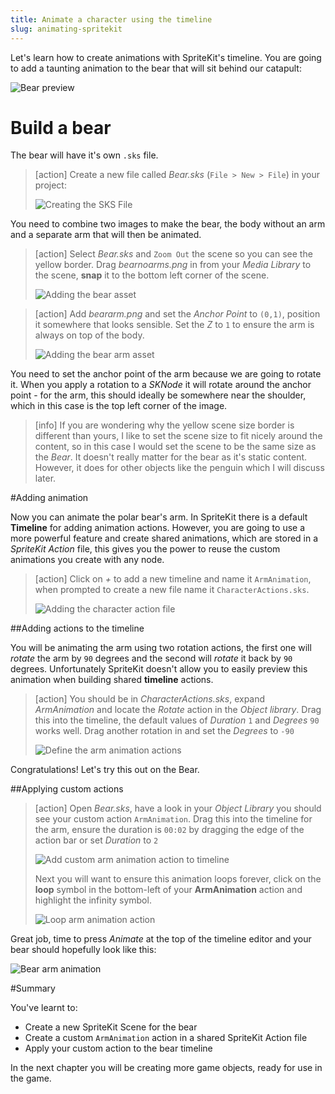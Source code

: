 ```yaml
---
title: Animate a character using the timeline
slug: animating-spritekit
---
```


Let's learn how to create animations with SpriteKit's timeline. You are going to add a taunting animation to the bear that will sit behind our catapult:

![Bear preview](../Tutorial-Images/bear_inaction_preview.png)

# Build a bear

The bear will have it's own `.sks` file.

> [action]
> Create a new file called *Bear.sks* (`File > New > File`) in your project:
>
> ![Creating the SKS File](../Tutorial-Images/xcode_add_sks.png)

You need to combine two images to make the bear, the body without an arm and a separate arm that will then be animated.

> [action]
> Select *Bear.sks* and `Zoom Out` the scene so you can see the yellow border.
> Drag *bearnoarms.png* in from your *Media Library* to the scene, **snap** it to the bottom left corner of the scene.
>
> ![Adding the bear asset](../Tutorial-Images/xcode_spritekit_add_bearnoarm.png)

<!--  -->

> [action]
> Add *beararm.png* and set the *Anchor Point* to `(0,1)`, position it somewhere that looks sensible.
> Set the *Z* to `1` to ensure the arm is always on top of the body.
>
> ![Adding the bear arm asset](../Tutorial-Images/xcode_spritekit_add_bear_arm.png)

You need to set the anchor point of the arm because we are going to rotate it. When you apply a rotation to a *SKNode* it will rotate around the anchor point - for the arm, this should ideally be somewhere near the shoulder, which in this case is the top left corner of the image.

> [info]
>If you are wondering why the yellow scene size border is different than yours, I like to set the scene size to fit nicely around the content, so in this case I would set the scene to be the same size as the *Bear*.
> It doesn't really matter for the bear as it's static content.  However, it does for other objects like the penguin which I will discuss later.

#Adding animation

Now you can animate the polar bear's arm. In SpriteKit there is a default **Timeline** for adding animation actions.  However, you are going to use a more powerful feature and create shared animations, which are stored in a *SpriteKit Action* file, this gives you the power to reuse the custom animations you create with any node.

> [action]
> Click on *+* to add a new timeline and name it `ArmAnimation`, when prompted to create a new file name it `CharacterActions.sks`.
>
> ![Adding the character action file](../Tutorial-Images/xcode_spritekit_add_action_sheet.png)
>

##Adding actions to the timeline

You will be animating the arm using two rotation actions, the first one will *rotate* the arm by `90` degrees and the second will *rotate* it back by `90` degrees.  Unfortunately SpriteKit doesn't allow you to easily preview this animation when building shared **timeline** actions.

> [action]
> You should be in *CharacterActions.sks*, expand *ArmAnimation* and locate the *Rotate* action in the *Object library*.
> Drag this into the timeline, the default values of *Duration* `1` and *Degrees* `90` works well.
> Drag another rotation in and set the *Degrees* to `-90`
>
> ![Define the arm animation actions](../Tutorial-Images/xcode_spritekit_arm_animation_timeline.png)
>

Congratulations! Let's try this out on the Bear.

##Applying custom actions

> [action]
> Open *Bear.sks*, have a look in your *Object Library* you should see your custom action `ArmAnimation`.
> Drag this into the timeline for the arm, ensure the duration is `00:02` by dragging the edge of the action bar or set *Duration* to `2`
>
> ![Add custom arm animation action to timeline](../Tutorial-Images/xcode_spritekit_timeline_add_arm_animation.png)
>
> Next you will want to ensure this animation loops forever, click on the **loop** symbol in the bottom-left of your **ArmAnimation** action and highlight the infinity symbol.
>
> ![Loop arm animation action](../Tutorial-Images/xcode_spritekit_timeline_arm_animation_loop.png)
>

Great job, time to press *Animate* at the top of the timeline editor and your bear should hopefully look like this:

![Bear arm animation](../Tutorial-Images/bear_arm.gif)

#Summary

You've learnt to:

- Create a new SpriteKit Scene for the bear
- Create a custom `ArmAnimation` action in a shared SpriteKit Action file
- Apply your custom action to the bear timeline

In the next chapter you will be creating more game objects, ready for use in the game.
